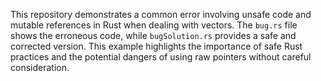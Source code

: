This repository demonstrates a common error involving unsafe code and mutable references in Rust when dealing with vectors. The `bug.rs` file shows the erroneous code, while `bugSolution.rs` provides a safe and corrected version.  This example highlights the importance of safe Rust practices and the potential dangers of using raw pointers without careful consideration.